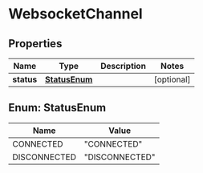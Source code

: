 
# WebsocketChannel

## Properties
Name | Type | Description | Notes
------------ | ------------- | ------------- | -------------
**status** | [**StatusEnum**](#StatusEnum) |  |  [optional]


<a name="StatusEnum"></a>
## Enum: StatusEnum
Name | Value
---- | -----
CONNECTED | &quot;CONNECTED&quot;
DISCONNECTED | &quot;DISCONNECTED&quot;



